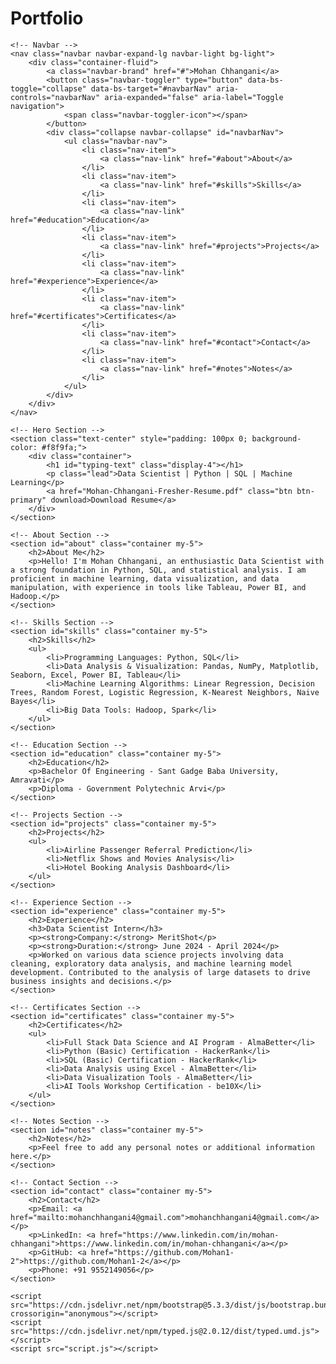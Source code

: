 # Portfolio
<!DOCTYPE html>
<html lang="en">
<head>
    <meta charset="UTF-8" />
    <meta name="viewport" content="width=device-width, initial-scale=1.0" />
    <link rel="stylesheet" href="style.css" />
    <link href="https://cdn.jsdelivr.net/npm/bootstrap@5.3.3/dist/css/bootstrap.min.css" rel="stylesheet" crossorigin="anonymous" />
    <title>Mohan Chhangani</title>
</head>

<body>
    <!-- Moving Background -->
    <div class="moving-background"></div>

    <!-- Navbar -->
    <nav class="navbar navbar-expand-lg navbar-light bg-light">
        <div class="container-fluid">
            <a class="navbar-brand" href="#">Mohan Chhangani</a>
            <button class="navbar-toggler" type="button" data-bs-toggle="collapse" data-bs-target="#navbarNav" aria-controls="navbarNav" aria-expanded="false" aria-label="Toggle navigation">
                <span class="navbar-toggler-icon"></span>
            </button>
            <div class="collapse navbar-collapse" id="navbarNav">
                <ul class="navbar-nav">
                    <li class="nav-item">
                        <a class="nav-link" href="#about">About</a>
                    </li>
                    <li class="nav-item">
                        <a class="nav-link" href="#skills">Skills</a>
                    </li>
                    <li class="nav-item">
                        <a class="nav-link" href="#education">Education</a>
                    </li>
                    <li class="nav-item">
                        <a class="nav-link" href="#projects">Projects</a>
                    </li>
                    <li class="nav-item">
                        <a class="nav-link" href="#experience">Experience</a>
                    </li>
                    <li class="nav-item">
                        <a class="nav-link" href="#certificates">Certificates</a>
                    </li>
                    <li class="nav-item">
                        <a class="nav-link" href="#contact">Contact</a>
                    </li>
                    <li class="nav-item">
                        <a class="nav-link" href="#notes">Notes</a>
                    </li>
                </ul>
            </div>
        </div>
    </nav>

    <!-- Hero Section -->
    <section class="text-center" style="padding: 100px 0; background-color: #f8f9fa;">
        <div class="container">
            <h1 id="typing-text" class="display-4"></h1>
            <p class="lead">Data Scientist | Python | SQL | Machine Learning</p>
            <a href="Mohan-Chhangani-Fresher-Resume.pdf" class="btn btn-primary" download>Download Resume</a>
        </div>
    </section>

    <!-- About Section -->
    <section id="about" class="container my-5">
        <h2>About Me</h2>
        <p>Hello! I'm Mohan Chhangani, an enthusiastic Data Scientist with a strong foundation in Python, SQL, and statistical analysis. I am proficient in machine learning, data visualization, and data manipulation, with experience in tools like Tableau, Power BI, and Hadoop.</p>
    </section>

    <!-- Skills Section -->
    <section id="skills" class="container my-5">
        <h2>Skills</h2>
        <ul>
            <li>Programming Languages: Python, SQL</li>
            <li>Data Analysis & Visualization: Pandas, NumPy, Matplotlib, Seaborn, Excel, Power BI, Tableau</li>
            <li>Machine Learning Algorithms: Linear Regression, Decision Trees, Random Forest, Logistic Regression, K-Nearest Neighbors, Naive Bayes</li>
            <li>Big Data Tools: Hadoop, Spark</li>
        </ul>
    </section>

    <!-- Education Section -->
    <section id="education" class="container my-5">
        <h2>Education</h2>
        <p>Bachelor Of Engineering - Sant Gadge Baba University, Amravati</p>
        <p>Diploma - Government Polytechnic Arvi</p>
    </section>

    <!-- Projects Section -->
    <section id="projects" class="container my-5">
        <h2>Projects</h2>
        <ul>
            <li>Airline Passenger Referral Prediction</li>
            <li>Netflix Shows and Movies Analysis</li>
            <li>Hotel Booking Analysis Dashboard</li>
        </ul>
    </section>

    <!-- Experience Section -->
    <section id="experience" class="container my-5">
        <h2>Experience</h2>
        <h3>Data Scientist Intern</h3>
        <p><strong>Company:</strong> MeritShot</p>
        <p><strong>Duration:</strong> June 2024 - April 2024</p>
        <p>Worked on various data science projects involving data cleaning, exploratory data analysis, and machine learning model development. Contributed to the analysis of large datasets to drive business insights and decisions.</p>
    </section>

    <!-- Certificates Section -->
    <section id="certificates" class="container my-5">
        <h2>Certificates</h2>
        <ul>
            <li>Full Stack Data Science and AI Program - AlmaBetter</li>
            <li>Python (Basic) Certification - HackerRank</li>
            <li>SQL (Basic) Certification - HackerRank</li>
            <li>Data Analysis using Excel - AlmaBetter</li>
            <li>Data Visualization Tools - AlmaBetter</li>
            <li>AI Tools Workshop Certification - be10X</li>
        </ul>
    </section>

    <!-- Notes Section -->
    <section id="notes" class="container my-5">
        <h2>Notes</h2>
        <p>Feel free to add any personal notes or additional information here.</p>
    </section>

    <!-- Contact Section -->
    <section id="contact" class="container my-5">
        <h2>Contact</h2>
        <p>Email: <a href="mailto:mohanchhangani4@gmail.com">mohanchhangani4@gmail.com</a></p>
        <p>LinkedIn: <a href="https://www.linkedin.com/in/mohan-chhangani">https://www.linkedin.com/in/mohan-chhangani</a></p>
        <p>GitHub: <a href="https://github.com/Mohan1-2">https://github.com/Mohan1-2</a></p>
        <p>Phone: +91 9552149056</p>
    </section>

    <script src="https://cdn.jsdelivr.net/npm/bootstrap@5.3.3/dist/js/bootstrap.bundle.min.js" crossorigin="anonymous"></script>
    <script src="https://cdn.jsdelivr.net/npm/typed.js@2.0.12/dist/typed.umd.js"></script>
    <script src="script.js"></script>
</body>
</html>
